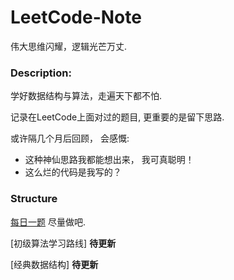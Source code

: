 # LeetCode-Note

伟大思维闪耀，逻辑光芒万丈.

### Description:
学好数据结构与算法，走遍天下都不怕.  

记录在LeetCode上面对过的题目, 更重要的是留下思路.

或许隔几个月后回顾， 会感慨:
* 这种神仙思路我都能想出来， 我可真聪明！
* 这么烂的代码是我写的？

### Structure

[每日一题](https://github.com/mhvvv/LeetCode-Note/tree/main/%E6%AF%8F%E6%97%A5%E4%B8%80%E9%A2%98)   尽量做吧.

[初级算法学习路线]  **待更新**

[经典数据结构]  **待更新**

